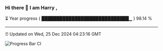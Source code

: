 ### Hi there 👋 I am Harry , 

⏳ Year progress { █████████████████████████████▁ } 98.14 %

---

⏰ Updated on Wed, 25 Dec 2024 04:23:16 GMT

![Progress Bar CI](https://github.com/duykhang68/duykhang68/workflows/Progress%20Bar%20CI/badge.svg)
